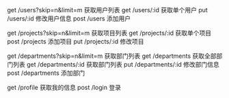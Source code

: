 



get  /users?skip=n&limit=m         获取用户列表
get  /users/:id                    获取单个用户
put  /users/:id                    修改用户信息
post /users                        添加用户

get  /projects?skip=n&limit=m    获取项目列表
get  /projects/:id               获取单个项目
post /projects                   添加项目
put  /projects/:id               修改项目

get  /departments?skip=n&limit=m     获取部门列表
get  /departments                    获取全部部门列表
get  /departments/:id                获取部门列表
put  /departments/:id                修改部门信息
post /departments                    添加部门

get  /profile               获取我的信息
post /login                 登录

